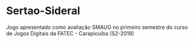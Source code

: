 # Sertao-Sideral
Jogo apresentado como avaliação SMAUG no primeiro semestre do curso de Jogos Digitais da FATEC - Carapicuíba (S2-2018)
